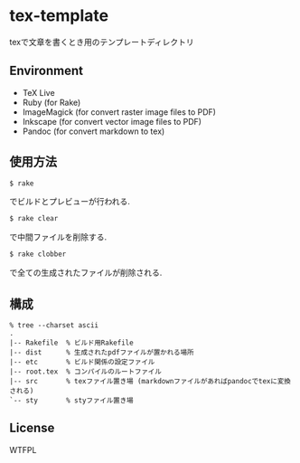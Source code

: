 # tex-template
texで文章を書くとき用のテンプレートディレクトリ

## Environment

- TeX Live
- Ruby        (for Rake)
- ImageMagick (for convert raster image files to PDF)
- Inkscape    (for convert vector image files to PDF)
- Pandoc      (for convert markdown to tex)

## 使用方法
``` bash
$ rake
```
でビルドとプレビューが行われる.

``` bash
$ rake clear
```
で中間ファイルを削除する.

``` bash
$ rake clobber
```
で全ての生成されたファイルが削除される.

## 構成
```
% tree --charset ascii
.
|-- Rakefile  % ビルド用Rakefile
|-- dist      % 生成されたpdfファイルが置かれる場所
|-- etc       % ビルド関係の設定ファイル
|-- root.tex  % コンパイルのルートファイル
|-- src       % texファイル置き場 (markdownファイルがあればpandocでtexに変換される)
`-- sty       % styファイル置き場
```

## License
WTFPL
